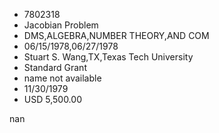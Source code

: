 
* 7802318
* Jacobian Problem
* DMS,ALGEBRA,NUMBER THEORY,AND COM
* 06/15/1978,06/27/1978
* Stuart  S. Wang,TX,Texas Tech University
* Standard Grant
*   name not available
* 11/30/1979
* USD 5,500.00

nan
